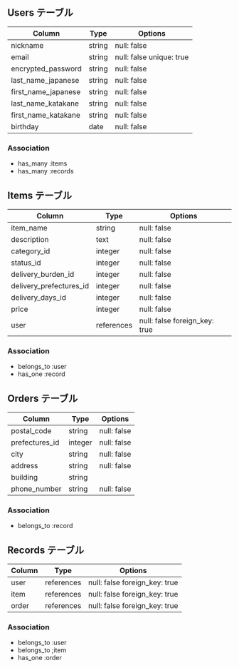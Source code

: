 ## Users テーブル

| Column              | Type   | Options                  |
| ------------------- | ------ | ------------------------ |
| nickname            | string | null: false              |
| email               | string | null: false unique: true |
| encrypted_password  | string | null: false              |
| last_name_japanese  | string | null: false              |
| first_name_japanese | string | null: false              |
| last_name_katakane  | string | null: false              |
| first_name_katakane | string | null: false              |
| birthday            | date   | null: false              |

### Association

- has_many :items
- has_many :records

## Items テーブル

| Column                  | Type       | Options                       |
| ----------------------- | ---------- | ----------------------------- |
| item_name               | string     | null: false                   |
| description             | text       | null: false                   |
| category_id             | integer    | null: false                   |
| status_id               | integer    | null: false                   |
| delivery_burden_id      | integer    | null: false                   |
| delivery_prefectures_id | integer    | null: false                   |
| delivery_days_id        | integer    | null: false                   |
| price                   | integer    | null: false                   |
| user                    | references | null: false foreign_key: true |

### Association

- belongs_to :user
- has_one :record

## Orders テーブル

| Column          | Type    | Options     |
| --------------- | ------- | ----------- |
| postal_code     | string  | null: false |
| prefectures_id  | integer | null: false |
| city            | string  | null: false |
| address         | string  | null: false |
| building        | string  |
| phone_number    | string  | null: false |

### Association

- belongs_to :record

## Records テーブル

| Column | Type       | Options                       |
| ------ | ---------- | ----------------------------- |
| user   | references | null: false foreign_key: true |
| item   | references | null: false foreign_key: true |
| order  | references | null: false foreign_key: true |

### Association

- belongs_to :user
- belongs_to ;item
- has_one :order